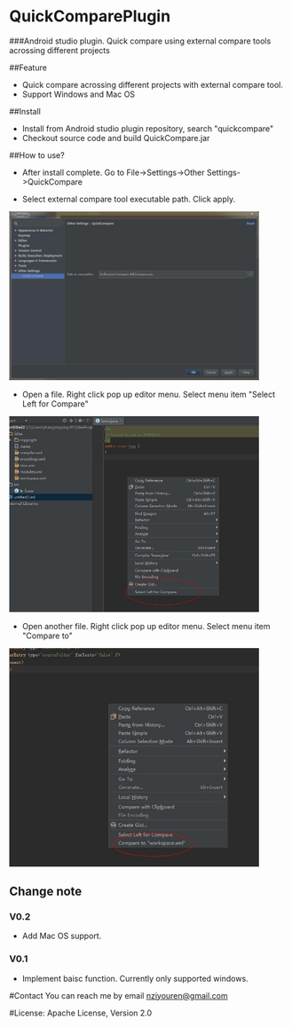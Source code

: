 # QuickComparePlugin
###Android studio plugin. Quick compare using external compare tools acrossing different projects

##Feature
* Quick compare acrossing different projects with external compare tool.
* Support Windows and Mac OS

##Install 

* Install from Android studio plugin repository, search "quickcompare"
* Checkout source code and build QuickCompare.jar

##How to use?

* After install complete. Go to File->Settings->Other Settings->QuickCompare
    
* Select external compare tool executable path. Click apply.
    
<img src="https://github.com/nziyouren/QuickComparePlugin/blob/master/screenshots/windows/screenshot1.jpg" alt="Drawing" width="450px" />

* Open a file. Right click pop up editor menu. Select menu item "Select Left for Compare"
    
<img src="https://github.com/nziyouren/QuickComparePlugin/blob/master/screenshots/windows/screenshot2.jpg" alt="Drawing" width="450px" />

* Open another file. Right click pop up editor menu. Select menu item "Compare to"

<img src="https://github.com/nziyouren/QuickComparePlugin/blob/master/screenshots/windows/screenshot3.jpg" alt="Drawing" width="450px" />

## Change note

### V0.2
* Add Mac OS support.

### V0.1 
* Implement baisc function. Currently only supported windows.
    

#Contact
You can reach me by email nziyouren@gmail.com

#License:
Apache License, Version 2.0

